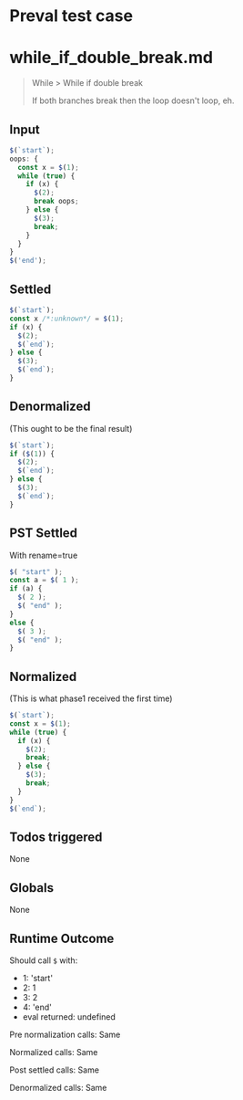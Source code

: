 # Preval test case

# while_if_double_break.md

> While > While if double break
>
> If both branches break then the loop doesn't loop, eh.

## Input

`````js filename=intro
$(`start`);
oops: {
  const x = $(1);
  while (true) {
    if (x) {
      $(2);
      break oops;
    } else {
      $(3);
      break;
    }
  }
}
$('end');
`````


## Settled


`````js filename=intro
$(`start`);
const x /*:unknown*/ = $(1);
if (x) {
  $(2);
  $(`end`);
} else {
  $(3);
  $(`end`);
}
`````


## Denormalized
(This ought to be the final result)

`````js filename=intro
$(`start`);
if ($(1)) {
  $(2);
  $(`end`);
} else {
  $(3);
  $(`end`);
}
`````


## PST Settled
With rename=true

`````js filename=intro
$( "start" );
const a = $( 1 );
if (a) {
  $( 2 );
  $( "end" );
}
else {
  $( 3 );
  $( "end" );
}
`````


## Normalized
(This is what phase1 received the first time)

`````js filename=intro
$(`start`);
const x = $(1);
while (true) {
  if (x) {
    $(2);
    break;
  } else {
    $(3);
    break;
  }
}
$(`end`);
`````


## Todos triggered


None


## Globals


None


## Runtime Outcome


Should call `$` with:
 - 1: 'start'
 - 2: 1
 - 3: 2
 - 4: 'end'
 - eval returned: undefined

Pre normalization calls: Same

Normalized calls: Same

Post settled calls: Same

Denormalized calls: Same
